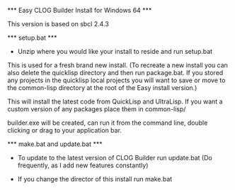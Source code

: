 *** Easy CLOG Builder Install for Windows 64 ***

This version is based on sbcl 2.4.3

*** setup.bat ***

- Unzip where you would like your install to reside and run setup.bat

This is used for a fresh brand new install. (To recreate a new install you can
also delete the quicklisp directory and then run package.bat. If you stored
any projects in the quicklisp local projects you will want to save or move to
the common-lisp directory at the root of the Easy install version.)

This will install the latest code from QuickLisp and UltraLisp. If you want a
custom version of any packages place them in common-lisp/

builder.exe will be created, can run it from the command line, double clicking
or drag to your application bar.


*** make.bat and update.bat ***

- To update to the latest version of CLOG Builder run update.bat 
  (Do frequently, as I add new features constantly)

- If you change the director of this install run make.bat
